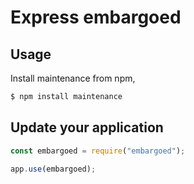 # Express embargoed

## Usage

Install maintenance from npm,

```bash
$ npm install maintenance
```

## Update your application

```js
const embargoed = require("embargoed");

app.use(embargoed);
```
